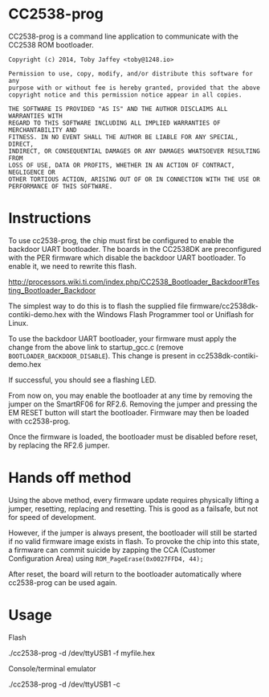 CC2538-prog
===========

CC2538-prog is a command line application to communicate with the CC2538 ROM bootloader.

    Copyright (c) 2014, Toby Jaffey <toby@1248.io>

    Permission to use, copy, modify, and/or distribute this software for any
    purpose with or without fee is hereby granted, provided that the above
    copyright notice and this permission notice appear in all copies.

    THE SOFTWARE IS PROVIDED "AS IS" AND THE AUTHOR DISCLAIMS ALL WARRANTIES WITH
    REGARD TO THIS SOFTWARE INCLUDING ALL IMPLIED WARRANTIES OF MERCHANTABILITY AND
    FITNESS. IN NO EVENT SHALL THE AUTHOR BE LIABLE FOR ANY SPECIAL, DIRECT,
    INDIRECT, OR CONSEQUENTIAL DAMAGES OR ANY DAMAGES WHATSOEVER RESULTING FROM
    LOSS OF USE, DATA OR PROFITS, WHETHER IN AN ACTION OF CONTRACT, NEGLIGENCE OR
    OTHER TORTIOUS ACTION, ARISING OUT OF OR IN CONNECTION WITH THE USE OR
    PERFORMANCE OF THIS SOFTWARE.


Instructions
============

To use cc2538-prog, the chip must first be configured to enable the backdoor UART bootloader.
The boards in the CC2538DK are preconfigured with the PER firmware which disable the backdoor UART bootloader. To enable it, we need to rewrite this flash.

http://processors.wiki.ti.com/index.php/CC2538_Bootloader_Backdoor#Testing_Bootloader_Backdoor

The simplest way to do this is to flash the supplied file firmware/cc2538dk-contiki-demo.hex with the Windows Flash Programmer tool or Uniflash for Linux.

To use the backdoor UART bootloader, your firmware must apply the change from the above link to startup_gcc.c (remove `BOOTLOADER_BACKDOOR_DISABLE`). This change is present in cc2538dk-contiki-demo.hex

If successful, you should see a flashing LED.

From now on, you may enable the bootloader at any time by removing the jumper on the SmartRF06 for RF2.6. Removing the jumper and pressing the EM RESET button will start the bootloader. Firmware may then be loaded with cc2538-prog.

Once the firmware is loaded, the bootloader must be disabled before reset, by replacing the RF2.6 jumper.

Hands off method
================

Using the above method, every firmware update requires physically lifting a jumper, resetting, replacing and resetting. This is good as a failsafe, but not for speed of development.

However, if the jumper is always present, the bootloader will still be started if no valid firmware image exists in flash. To provoke the chip into this state, a firmware can commit suicide by zapping the CCA (Customer Configuration Area) using `ROM_PageErase(0x0027FFD4, 44);`

After reset, the board will return to the bootloader automatically where cc2538-prog can be used again.


Usage
=====

Flash

./cc2538-prog -d /dev/ttyUSB1 -f myfile.hex

Console/terminal emulator

./cc2538-prog -d /dev/ttyUSB1 -c



